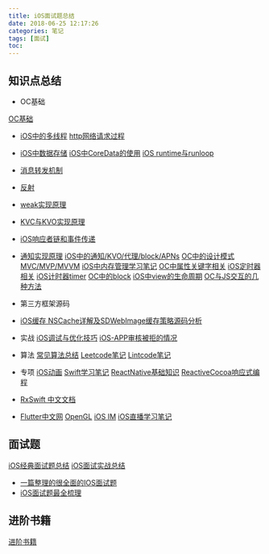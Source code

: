 ```yaml
---
title: iOS面试题总结
date: 2018-06-25 12:17:26
categories: 笔记
tags: [面试]
toc: 
---
```


## 知识点总结
* OC基础
<!--more-->
[OC基础](https://guchunli.github.io/2018/03/01/OC基础/)
* [iOS中的多线程](https://guchunli.github.io/2019/08/15/iOS中的多线程/)
[http网络请求过程](https://guchunli.github.io/2018/02/26/http网络请求过程/)
* [iOS中数据存储]()
[iOS中CoreData的使用](https://guchunli.github.io/2018/07/03/iOS中CoreData的使用/)
[iOS runtime与runloop](https://guchunli.github.io/2017/03/22/iOS-runtime学习笔记/)
* [消息转发机制]()
* [反射]()
* [weak实现原理](https://www.jianshu.com/p/f331bd5ce8f8)
* [KVC与KVO实现原理](https://www.jianshu.com/p/b9f020a8b4c9)
* [iOS响应者链和事件传递](https://www.jianshu.com/p/410ca78faa98)
* [通知实现原理](https://www.jianshu.com/p/f9528148e9f8)
[iOS中的通知/KVO/代理/block/APNs](https://guchunli.github.io/2018/06/21/iOS中的通知:KVO:代理:block:APNs学习笔记/)
[OC中的设计模式](https://guchunli.github.io/2018/12/14/OC中的设计模式/)
[MVC/MVP/MVVM](https://guchunli.github.io/2017/05/20/MVVM学习笔记/)
[iOS中内存管理学习笔记](https://guchunli.github.io/2018/06/25/iOS中内存管理学习笔记/)
[OC中属性关键字相关](https://guchunli.github.io/2018/12/14/OC中属性关键字相关/)
[iOS定时器相关](https://guchunli.github.io/2019/08/11/iOS定时器相关/)
[iOS计时器timer](https://guchunli.github.io/2018/06/20/iOS计时器timer学习笔记/)
[OC中的block](https://guchunli.github.io/2017/07/01/OC中的block/)
[iOS中view的生命周期](https://guchunli.github.io/2018/08/03/iOS中view的生命周期/)
[OC与JS交互的几种方法](https://guchunli.github.io/2017/07/04/OC与JS交互的几种方法/)

* 第三方框架源码
* [iOS缓存 NSCache详解及SDWebImage缓存策略源码分析](https://www.jianshu.com/p/239226822bc6)

* 实战
[iOS调试与优化技巧](https://guchunli.github.io/2017/06/05/iOS调试与优化技巧/)
[iOS-APP审核被拒的情况](https://guchunli.github.io/2017/04/13/iOS-APP打包:提审:被拒等注意事项/)

* 算法
[常见算法总结](https://guchunli.github.io/2017/06/09/常见算法总结/)
[Leetcode笔记](https://guchunli.github.io/2018/01/04/Leetcode笔记/)
[Lintcode笔记](https://guchunli.github.io/2018/01/04/Lintcode笔记/)

* 专项
[iOS动画](https://guchunli.github.io/2017/07/05/iOS动画学习笔记/)
[Swift学习笔记](https://guchunli.github.io/2017/07/14/Swift学习笔记/)
[ReactNative基础知识](https://guchunli.github.io/2017/07/06/ReactNative基础知识学习笔记/)
[ReactiveCocoa响应式编程](https://guchunli.github.io/2017/05/20/ReactiveCocoa学习笔记/)
* [RxSwift 中文文档](https://beeth0ven.github.io/RxSwift-Chinese-Documentation/)
* [Flutter中文网](https://flutterchina.club)
[OpenGL](https://guchunli.github.io/2017/07/03/OpenGL学习笔记/)
[iOS IM](https://guchunli.github.io/2017/04/22/iOS-IM学习笔记/)
[iOS直播学习笔记](https://guchunli.github.io/2017/06/29/iOS直播学习笔记/)

## 面试题
[iOS经典面试题总结](https://guchunli.github.io/2018/06/25/iOS经典面试题总结/)
[iOS面试实战总结](https://guchunli.github.io/2017/06/30/iOS面试实战总结/)
* [一篇整理的很全面的IOS面试题](https://blog.csdn.net/wujakf/article/details/80229148)
* [iOS面试题最全梳理](https://www.cnblogs.com/jukaiit/p/7932259.html)

## 进阶书籍
[进阶书籍](https://guchunli.github.io/2019/01/03/OC进阶书籍阅读笔记/)



